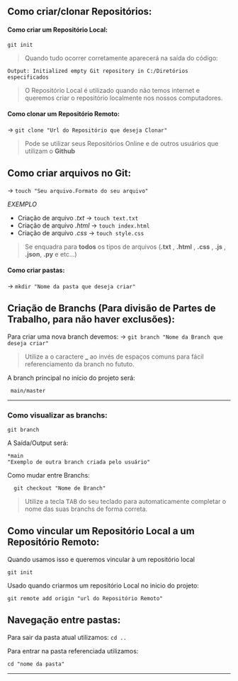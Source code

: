 ## Como criar/clonar Repositórios:

#### Como criar um Repositório Local:

 `git init`

> Quando tudo ocorrer corretamente aparecerá na saída do código: 

`Output: Initialized empty Git repository in C:/Diretórios especificados`

>O Repositório Local é utilizado quando não temos internet e queremos criar o repositório localmente nos nossos computadores. 

#### Como clonar um Repositório Remoto:

-> `git clone "Url do Repositório que deseja Clonar"`

> Pode se utilizar seus Repositórios Online e de outros usuários que utilizam o **Github**   
> 
## Como criar arquivos no Git:

-> `touch "Seu arquivo.Formato do seu arquivo"`

*EXEMPLO* 
 - Criação de arquivo *.txt* 
-> `touch text.txt`
- Criação de arquivo *.html*
-> `touch index.html`
- Criação de arquivo *.css*
-> `touch style.css`

> Se enquadra para **todos** os tipos de arquivos (**.txt** , **.html** , **.css** , **.js** , **.json**, **.py** e etc...)

#### Como criar pastas:

-> `mkdir "Nome da pasta que deseja criar"`


## Criação de Branchs (Para divisão de Partes de Trabalho, para não haver exclusões):
Para criar uma nova branch devemos: 
-> `git branch "Nome da Branch que deseja criar"`

> Utilize a o caractere **_** ao invés de espaços comuns para fácil referenciamento da branch no fututo.

A branch principal no início do projeto será: 

     main/master
___
### Como visualizar as branchs:

`git branch`

A Saída/Output será:

    *main
    "Exemplo de outra branch criada pelo usuário"

  Como mudar entre Branchs:

      git checkout "Nome de Branch"

> Utilize a tecla <kbd>TAB</kbd> do seu teclado para automaticamente completar o nome das suas branchs de forma correta.

## Como vincular um Repositório Local a um Repositório Remoto:

Quando usamos isso e queremos vincular à um repositório local
  
    git init

Usado quando criarmos um repositório Local no inicio do projeto:  

`git remote add origin "url do Repositório Remoto"`

## Navegação entre pastas:
Para sair da pasta atual utilizamos:
`cd ..` 

 Para entrar na pasta referenciada utilizamos:

    cd "nome da pasta"

 
___


